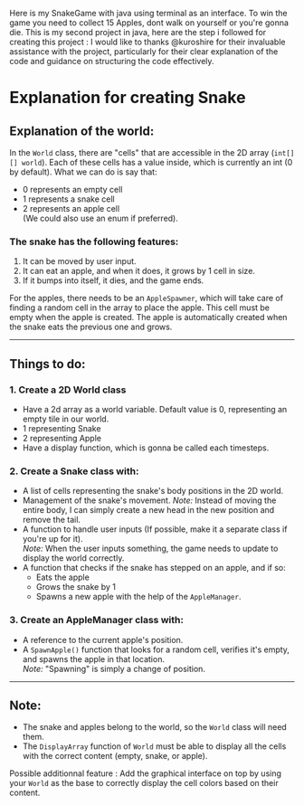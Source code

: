 Here is my SnakeGame with java using terminal as an interface. To win the game you need to collect 15 Apples, dont walk on yourself or you're gonna die.
This is my second project in java, here are the step i followed for creating this project :
I would like to thanks @kuroshire for their invaluable assistance with the project, particularly for their clear explanation of the code and guidance on structuring the code effectively.

# Explanation for creating Snake

## Explanation of the world:
In the `World` class, there are "cells" that are accessible in the 2D array (`int[][] world`). Each of these cells has a value inside, which is currently an int (0 by default). What we can do is say that:
- 0 represents an empty cell
- 1 represents a snake cell
- 2 represents an apple cell  
(We could also use an enum if preferred).

### The snake has the following features:
1. It can be moved by user input.
2. It can eat an apple, and when it does, it grows by 1 cell in size.
3. If it bumps into itself, it dies, and the game ends.

For the apples, there needs to be an `AppleSpawner`, which will take care of finding a random cell in the array to place the apple. This cell must be empty when the apple is created. The apple is automatically created when the snake eats the previous one and grows.

---

## Things to do:

### 1. Create a 2D World class
- Have a 2d array as a world variable. Default value is 0, representing an empty tile in our world.
- 1 representing Snake
- 2 representing Apple
- Have a display function, which is gonna be called each timesteps.

### 2. Create a Snake class with:
- A list of cells representing the snake's body positions in the 2D world.
- Management of the snake's movement. *Note:* Instead of moving the entire body, I can simply create a new head in the new position and remove the tail.
- A function to handle user inputs (If possible, make it a separate class if you're up for it).  
  *Note:* When the user inputs something, the game needs to update to display the world correctly.
- A function that checks if the snake has stepped on an apple, and if so:
  - Eats the apple
  - Grows the snake by 1
  - Spawns a new apple with the help of the `AppleManager`.

### 3. Create an AppleManager class with:
- A reference to the current apple's position.
- A `SpawnApple()` function that looks for a random cell, verifies it's empty, and spawns the apple in that location.  
  *Note:* "Spawning" is simply a change of position.

---

## Note:
- The snake and apples belong to the world, so the `World` class will need them.
- The `DisplayArray` function of `World` must be able to display all the cells with the correct content (empty, snake, or apple).

Possible additionnal feature : Add the graphical interface on top by using your `World` as the base to correctly display the cell colors based on their content.

